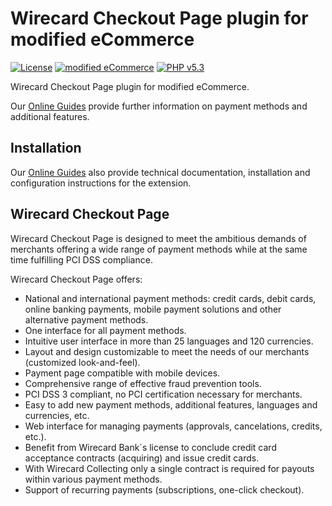 # Wirecard Checkout Page plugin for modified eCommerce

[![License](https://img.shields.io/badge/license-GPLv2-blue.svg)](https://raw.githubusercontent.com/wirecard/modified_ecommerce-wcp/master/LICENSE)
[![modified eCommerce](https://img.shields.io/badge/modified_eCommerce-v1.06-green.svg)](http://www.modified-shop.org/)
[![PHP v5.3](https://img.shields.io/badge/php-v5.3-yellow.svg)](http://www.php.net)

Wirecard Checkout Page plugin for modified eCommerce. 

Our [Online Guides](https://guides.wirecard.at/) provide further information on payment methods and additional features. 

## Installation
Our [Online Guides](https://guides.wirecard.at/shop_plugins:modified_ecommerce_wcp:start "Installation details") also provide technical documentation, installation and configuration instructions for the extension.


## Wirecard Checkout Page
Wirecard Checkout Page is designed to meet the ambitious demands of merchants offering a wide range of payment methods while at the same time fulfilling PCI DSS compliance.

Wirecard Checkout Page offers:
- National and international payment methods: credit cards, debit cards, online banking payments, mobile payment solutions and other alternative payment methods.
- One interface for all payment methods.
- Intuitive user interface in more than 25 languages and 120 currencies.
- Layout and design customizable to meet the needs of our merchants (customized look-and-feel).
- Payment page compatible with mobile devices.
- Comprehensive range of effective fraud prevention tools.
- PCI DSS 3 compliant, no PCI certification necessary for merchants.
- Easy to add new payment methods, additional features, languages and currencies, etc.
- Web interface for managing payments (approvals, cancelations, credits, etc.).
- Benefit from Wirecard Bank´s license to conclude credit card acceptance contracts (acquiring) and issue credit cards.
- With Wirecard Collecting only a single contract is required for payouts within various payment methods.
- Support of recurring payments (subscriptions, one-click checkout).
